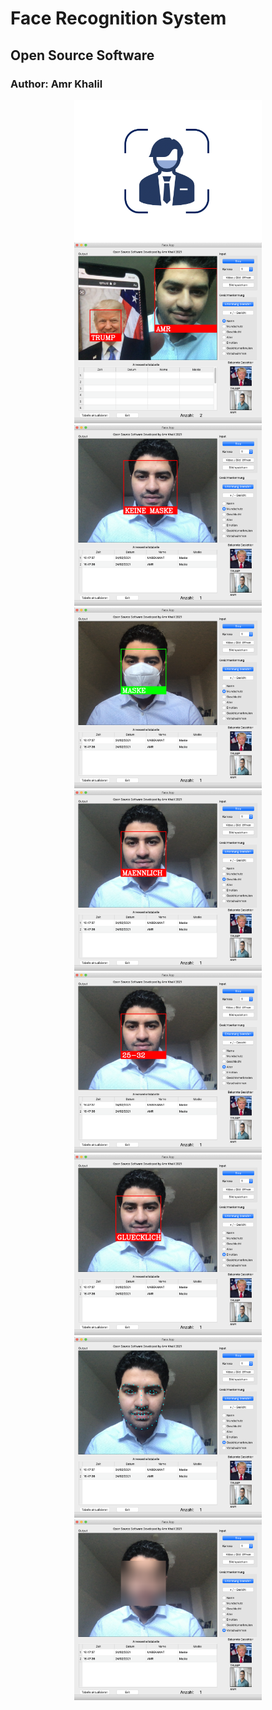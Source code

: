 # Face Recognition System
## Open Source Software
### Author: Amr Khalil



<p align="center">

  <img src="media/Icon.png" width="300">

  <img src="media/1.png" width="300">

  <img src="media/2.png" width="300">

  <img src="media/3.png" width="300">

  <img src="media/4.png" width="300">

  <img src="media/5.png" width="300">

  <img src="media/6.png" width="300">

  <img src="media/7.png" width="300">

  <img src="media/8.png" width="300">

</p>
